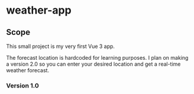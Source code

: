 # weather-app

## Scope

This small project is my very first Vue 3 app. 

The forecast location is hardcoded for learning purposes. I plan on making a version 2.0 so you can enter your desired location and get a real-time weather forecast.


### Version 1.0